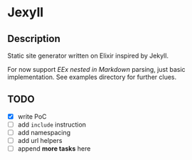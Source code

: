 # Jexyll

## Description

Static site generator written on Elixir inspired by Jekyll.

For now support *EEx nested in Markdown* parsing, just basic implementation.
See examples directory for further clues.

## TODO

- [x] write PoC
- [ ] add `include` instruction
- [ ] add namespacing
- [ ] add url helpers
- [ ] append **more tasks** here

